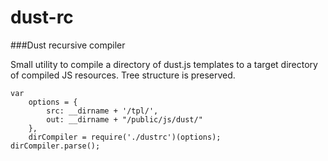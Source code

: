 dust-rc
=======

###Dust recursive compiler

Small utility to compile a directory of dust.js templates to a target directory of compiled JS resources. Tree structure is preserved.

    var
        options = {
            src: __dirname + '/tpl/',
            out: __dirname + "/public/js/dust/"
        },
        dirCompiler = require('./dustrc')(options);
    dirCompiler.parse();
